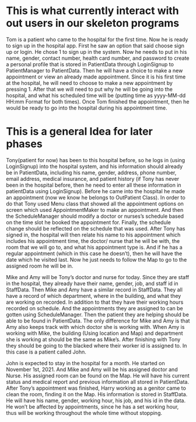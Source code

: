 # This is what currently interact with out users in our skeleton programs
Tom is a patient who came to the hospital for the first time. Now he is ready to sign up in the hospital app. First he saw an option that said choose sign up or login. He chose 1 to sign up in the system. Now he needs to put in his name, gender, contact number, health card number, and password to create a personal profile that is stored in PatientData through LoginSignup to PatientManager to PatientData. Then he will have a choice to make a new appointment or view an already made appointment. Since it is his first time at the hospital, he will need to choose to make a new appointment by pressing 1. After that we will need to put why he will be going into the hospital, and what his scheduled time will be (putting time as yyyy-MM-dd HH:mm
Format for both times). Once Tom finished the appointment, then he would be ready to go into the hospital during his appointment time.

# This is a general Idea for later phases
Tony(patient for now) has been to this hospital before, so he logs in (using LoginSignup) into the hospital system, and his information should already be in PatientData, including his name, gender, address, phone number, email address, medical insurance, and patient history (if Tony has never been in the hospital before, then he need to enter all these information in patientData using LoginSignup). Before he came into the hospital he made an appointment (now we know he belongs to OutPatient Class). In order to do that Tony used Menu class that showed all the appointment options on screen which used AppointmentMaker to make an appointment. And then the ScheduleManager should modify a doctor or nurses’s schedule based on the time slot he booked the appointment for. Finally, the schedule change should be reflected on the schedule that was used. After Tony has signed in, the hospital will then relate his name to his appointment which includes his appointment time, the doctor/ nurse that he will be with, the room that we will go to, and what his appointment type is. And if he has a regular appointment (which in this case he doesn’t), then he will have the date which he visited last. Now he just needs to follow the Map to go to the assigned room he will be in.

Mike and Amy will be Tony’s doctor and nurse for today. Since they are staff in the hospital, they already have their name, gender, job, and staff id in StaffData. Then Mike and Amy have a similar record in StaffData. They all have a record of which department, where in the building, and what they are working on recorded. In addition to that they have their working hours recorded on schedule. And the appointments they are assigned to can be gotten using ScheduleManager. Then the patient they are helping should be able to be found in PatientData. The only difference for Mike and Amy is that Amy also keeps track with which doctor she is working with. When Amy is working with Mike, the building (Using location and Map)  and department she is working at should be the same as Mike’s. After finishing with Tony they should be going to the blacked where their worker id is assigned to. In this case is a patient called John. 

John is expected to stay in the hospital for a month. He started on November 1st, 2021. And Mike and Amy will be his assigned doctor and Nurse. His assigned room can be found on the Map. He will have his current status and medical report and previous information all stored in PatientData. 
After Tony’s appointment was finished, Harry working as a genitor came to clean the room, finding it on the Map. His information is stored in StaffData. He will have his name, gender, working hour, his job, and his id in the data. He won’t be affected by appointments, since he has a set working hour, thus will be working throughout the whole time without stopping.
